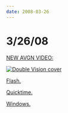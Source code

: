 ```yaml
---
date: 2008-03-26
---
```

# 3/26/08

[NEW AVGN VIDEO:](https://web.archive.org/web/20091112061649/http://www.gametrailers.com/player/32245.html)

[![Double Vision cover](https://i.imgur.com/wbvTBco.jpg)](https://web.archive.org/web/20091112061649/http://www.gametrailers.com/player/32245.html)

[Flash.](https://web.archive.org/web/20091112061649/http://www.gametrailers.com/player/32245.html?type=flv)

[Quicktime.](https://web.archive.org/web/20091112061649/http://www.gametrailers.com/player/32245.html?type=flv)

[Windows.](https://web.archive.org/web/20091112061649/http://www.gametrailers.com/player/32245.html?type=wmv)
